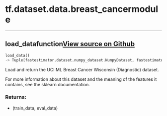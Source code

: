 # tf.dataset.data.breast_cancer<span class="tag">module</span>

---

## load_data<span class="tag">function</span><a class="sourcelink" href=https://github.com/fastestimator/fastestimator/blob/r1.0/fastestimator/dataset/data/breast_cancer.py/#L24-L37>View source on Github</a>
```python
load_data()
-> Tuple[fastestimator.dataset.numpy_dataset.NumpyDataset, fastestimator.dataset.numpy_dataset.NumpyDataset]
```
Load and return the UCI ML Breast Cancer Wisconsin (Diagnostic) dataset.

For more information about this dataset and the meaning of the features it contains, see the sklearn documentation.


<h3>Returns:</h3>

<ul class="return-block"><li>    (train_data, eval_data)</li></ul>

